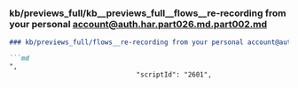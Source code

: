 ### kb/previews_full/kb__previews_full__flows__re-recording from your personal account@auth.har.part026.md.part002.md

```md
### kb/previews_full/flows__re-recording from your personal account@auth.har.part026.md (part 002)

```md
",
                                "scriptId": "2601",
                       
```

```

```
